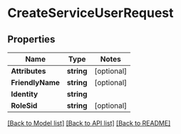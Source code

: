 # CreateServiceUserRequest

## Properties
Name | Type | Notes
------------ | ------------- | -------------
**Attributes** | **string** | [optional] 
**FriendlyName** | **string** | [optional] 
**Identity** | **string** | 
**RoleSid** | **string** | [optional] 

[[Back to Model list]](../README.md#documentation-for-models) [[Back to API list]](../README.md#documentation-for-api-endpoints) [[Back to README]](../README.md)


